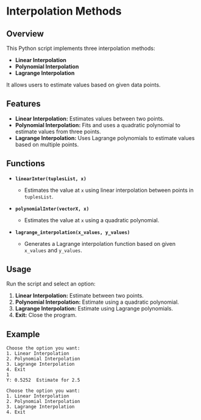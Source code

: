 # Interpolation Methods

## **Overview**

This Python script implements three interpolation methods:

- **Linear Interpolation**
- **Polynomial Interpolation**
- **Lagrange Interpolation**

It allows users to estimate values based on given data points.

## **Features**

- **Linear Interpolation:** Estimates values between two points.
- **Polynomial Interpolation:** Fits and uses a quadratic polynomial to estimate values from three points.
- **Lagrange Interpolation:** Uses Lagrange polynomials to estimate values based on multiple points.

## **Functions**

- **`linearInter(tuplesList, x)`**

  - Estimates the value at `x` using linear interpolation between points in `tuplesList`.

- **`polynomialInter(vectorX, x)`**

  - Estimates the value at `x` using a quadratic polynomial.

- **`lagrange_interpolation(x_values, y_values)`**
  - Generates a Lagrange interpolation function based on given `x_values` and `y_values`.

## **Usage**

Run the script and select an option:

1. **Linear Interpolation:** Estimate between two points.
2. **Polynomial Interpolation:** Estimate using a quadratic polynomial.
3. **Lagrange Interpolation:** Estimate using Lagrange polynomials.
4. **Exit:** Close the program.

## **Example**

```plaintext
Choose the option you want:
1. Linear Interpolation
2. Polynomial Interpolation
3. Lagrange Interpolation
4. Exit
1
Y: 0.5252  Estimate for 2.5

Choose the option you want:
1. Linear Interpolation
2. Polynomial Interpolation
3. Lagrange Interpolation
4. Exit
```
